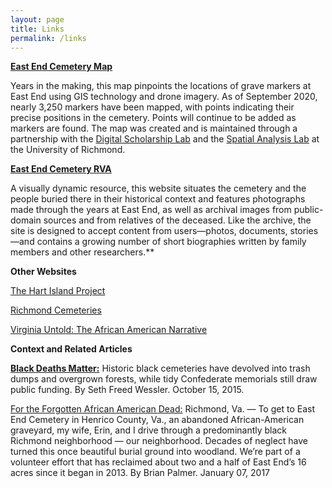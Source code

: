 ```yaml
---
layout: page
title: Links
permalink: /links
---
```

**[East End Cemetery Map](https://dsl.richmond.edu/eastend/#loc=18/37.53651812109586/-77.387872338295)**

Years in the making, this map pinpoints the locations of grave markers at East End using GIS technology and drone imagery. As of September 2020, nearly 3,250 markers have been mapped, with points indicating their precise positions in the cemetery. Points will continue to be added as markers are found. The map was created and is maintained through a partnership with the [Digital Scholarship Lab](http://dsl.richmond.edu/) and the [Spatial Analysis Lab](https://sal-urichmond.hub.arcgis.com/) at the University of Richmond.

**[East End Cemetery RVA](https://eastendcemeteryrva.com/)**

A visually dynamic resource, this website situates the cemetery and the people buried there in their historical context and features photographs made through the years at East End, as well as archival images from public-domain sources and from relatives of the deceased. Like the archive, the site is designed to accept content from users—photos, documents, stories—and contains a growing number of short biographies written by family members and other researchers.\*\*

**Other Websites**

[The Hart Island Project](https://www.hartisland.net/)

[Richmond Cemeteries](https://www.richmondcemeteries.org/)

[Virginia Untold: The African American Narrative](https://www.virginiamemory.com/collections/aan/)

**Context and Related Articles** 

**[Black Deaths Matter:](https://www.thenation.com/article/archive/black-deaths-matter/)** Historic black cemeteries have devolved into trash dumps and overgrown forests, while tidy Confederate memorials still draw public funding. By Seth Freed Wessler. October 15, 2015.

[For the Forgotten African American Dead:](https://www.nytimes.com/2017/01/07/opinion/sunday/for-the-forgotten-african-american-dead.html) Richmond, Va. — To get to East End Cemetery in Henrico County, Va., an abandoned African-American graveyard, my wife, Erin, and I drive through a predominantly black Richmond neighborhood — our neighborhood. Decades of neglect have turned this once beautiful burial ground into woodland. We’re part of a volunteer effort that has reclaimed about two and a half of East End’s 16 acres since it began in 2013. By Brian Palmer. January 07, 2017

